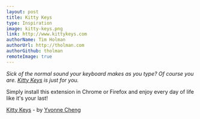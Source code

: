 ```yaml
---
layout: post
title: Kitty Keys
type: Inspiration
image: kitty-keys.png
link: http://www.kittykeys.com
authorName: Tim Holman
authorUrl: http://tholman.com
authorGithub: tholman
remoteImage: true
---
```


_Sick of the normal sound your keyboard makes as you type? Of course you are. [Kitty Keys](http://www.kittykeys.com) is just for you._

Simply install this extension in Chrome or Firefox and enjoy every day of life like it's your last!

[Kitty Keys](http://www.kittykeys.com) - by [Yvonne Cheng](http://mindeveon.com)
